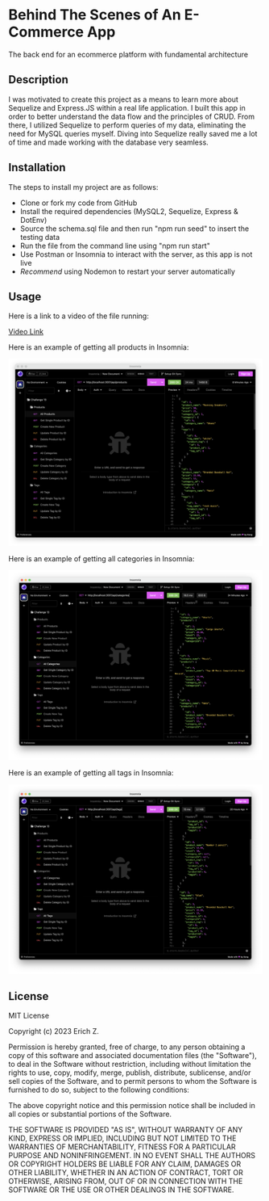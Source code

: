 # Behind The Scenes of An E-Commerce App
The back end for an ecommerce platform with fundamental architecture

## Description

I was motivated to create this project as a means to learn more about Sequelize and Express.JS within a real life application. I built this app in order to better understand the data flow and the principles of CRUD. From there, I utilized Sequelize to perform queries of my data, eliminating the need for MySQL queries myself. Diving into Sequelize really saved me a lot of time and made working with the database very seamless. 

## Installation

The steps to install my project are as follows:

- Clone or fork my code from GitHub
- Install the required dependencies (MySQL2, Sequelize, Express & DotEnv)
- Source the schema.sql file and then run "npm run seed" to insert the testing data
- Run the file from the command line using "npm run start"
- Use Postman or Insomnia to interact with the server, as this app is not live
- *Recommend* using Nodemon to restart your server automatically

## Usage

Here is a link to a video of the file running:

[Video Link](https://drive.google.com/file/d/1cB0k1g5tyx9t_OlUcjqOYn0HVXdmYCdt/view?usp=share_link)

Here is an example of getting all products in Insomnia:

![Getting All Products](Assets/Images/Screenshot1.png)

Here is an example of getting all categories in Insomnia:

![Getting All Categories](Assets/Images/Screenshot2.png)

Here is an example of getting all tags in Insomnia:

![Getting All Tags](Assets/Images/Screenshot3.png)

## License

MIT License

Copyright (c) 2023 Erich Z.

Permission is hereby granted, free of charge, to any person obtaining a copy of this software and associated documentation files (the "Software"), to deal in the Software without restriction, including without limitation the rights to use, copy, modify, merge, publish, distribute, sublicense, and/or sell copies of the Software, and to permit persons to whom the Software is furnished to do so, subject to the following conditions:

The above copyright notice and this permission notice shall be included in all copies or substantial portions of the Software.

THE SOFTWARE IS PROVIDED "AS IS", WITHOUT WARRANTY OF ANY KIND, EXPRESS OR IMPLIED, INCLUDING BUT NOT LIMITED TO THE WARRANTIES OF MERCHANTABILITY, FITNESS FOR A PARTICULAR PURPOSE AND NONINFRINGEMENT. IN NO EVENT SHALL THE AUTHORS OR COPYRIGHT HOLDERS BE LIABLE FOR ANY CLAIM, DAMAGES OR OTHER LIABILITY, WHETHER IN AN ACTION OF CONTRACT, TORT OR OTHERWISE, ARISING FROM, OUT OF OR IN CONNECTION WITH THE SOFTWARE OR THE USE OR OTHER DEALINGS IN THE SOFTWARE.

